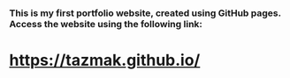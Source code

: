 ### This is my first portfolio website, created using GitHub pages. Access the website using the following link:
# https://tazmak.github.io/

